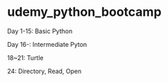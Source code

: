 # udemy_python_bootcamp

Day 1-15: Basic Python

Day 16-: Intermediate Pyton

  18~21: Turtle
  
  24: Directory, Read, Open
